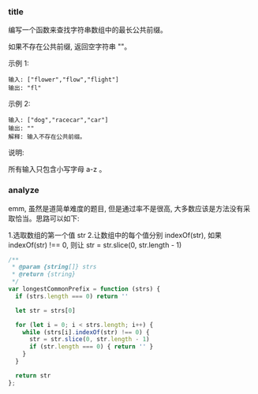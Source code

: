 ### title

编写一个函数来查找字符串数组中的最长公共前缀。

如果不存在公共前缀, 返回空字符串 ""。

示例 1:

```
输入: ["flower","flow","flight"]
输出: "fl"
```

示例 2:

```
输入: ["dog","racecar","car"]
输出: ""
解释: 输入不存在公共前缀。
```

说明:

所有输入只包含小写字母 a-z 。

### analyze

emm, 虽然是道简单难度的题目, 但是通过率不是很高, 大多数应该是方法没有采取恰当。思路可以如下:

1.选取数组的第一个值 str
2.让数组中的每个值分别 indexOf(str), 如果 indexOf(str) !== 0, 则让 str = str.slice(0, str.length - 1)

```js
/**
 * @param {string[]} strs
 * @return {string}
 */
var longestCommonPrefix = function (strs) {
  if (strs.length === 0) return ''

  let str = strs[0]

  for (let i = 0; i < strs.length; i++) {
    while (strs[i].indexOf(str) !== 0) {
      str = str.slice(0, str.length - 1)
      if (str.length === 0) { return '' }
    }
  }

  return str
};
```